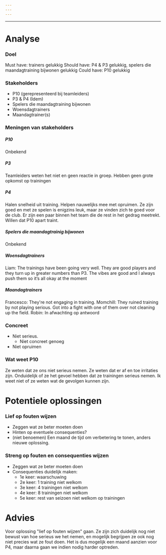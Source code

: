 ```yaml
---
---
---
```

---

# Analyse
### Doel
Must have: trainers gelukkig
Should have: P4 & P3 gelukkig, spelers die maandagtraining bijwonen gelukkig
Could have: P10 gelukkig
### Stakeholders
- P10 (gerepresenteerd bij teamleiders)
- P3 & P4 (Idem)
- Spelers die maandagtraining bijwonen
- Woensdagtrainers
- Maandagtrainer(s)

### Meningen van stakeholders
##### P10
Onbekend

##### P3
Teamleiders weten het niet en geen reactie in groep. Hebben geen grote opkomst op trainingen
##### P4
Halen snelheid uit training. Helpen nauwelijks mee met opruimen. Ze zijn goed en met ze spelen is enigzins leuk, maar ze vinden zich te goed voor de club. Er zijn een paar binnen het team die de rest in het gedrag meetrekt.
Willen dat P10 apart traint.

##### Spelers die maandagtrainig bijwonen
Onbekend

##### Woensdagtrainers
Liam: The trainings have been going very well. They are good players and they turn up in greater numbers than P3. The vibes are good and I always push them so it’s all okay at the moment


##### Maandagtrainers
Francesco: They're not engaging in training.
Momchill: They ruined training by not playing serious. Got into a fight with one of them over not cleaning up the field.
Robin: In afwachting op antwoord

### Concreet
- Niet serieus.
	- Niet concreet genoeg
- Niet opruimen

### Wat weet P10
Ze weten dat ze ons niet serieus nemen. Ze weten dat er af en toe irritaties zijn. Onduidelijk of ze het gevoel hebben dat ze trainingen serieus nemen.
Ik weet niet of ze weten wat de gevolgen kunnen zijn.


# Potentiele oplossingen

### Lief op fouten wijzen
- Zeggen wat ze beter moeten doen
- Hinten op eventuele consequenties?
- (niet benoemen) Een maand de tijd om verbetering te tonen, anders nieuwe oplossing.

### Streng op fouten en consequenties wijzen
- Zeggen wat ze beter moeten doen
- Consequenties duidelijk maken:
	- 1e keer: waarschuwing
	- 2e keer: 1 training niet welkom
	- 3e keer: 4 trainingen niet welkom
	- 4e keer: 8 trainingen niet welkom
	- 5e keer: rest van seizoen niet welkom op trainingen

# Advies
Voor oplossing "lief op fouten wijzen" gaan. Ze zijn zich duidelijk nog niet bewust van hoe serieus we het nemen, en mogelijk begrijpen ze ook nog niet precies wat ze fout doen. Het is dus mogelijk een maand aanzien voor P4, maar daarna gaan we indien nodig harder optreden.
